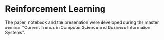 # Reinforcement Learning
The paper, notebook and the presenation were developed during the master seminar "Current Trends in Computer Science and Business Information Systems".
